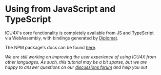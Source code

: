 # Using from JavaScript and TypeScript

ICU4X's core functionality is completely available from JS and TypeScript via WebAssembly, with bindings generated by [Diplomat].

The NPM package's docs can be found [here](https://icu4x.unicode.org/2_0/tsdoc/).

_We are still working on improving the user experience of using ICU4X from other languages. As such, this tutorial may be a bit sparse, but we are happy to answer questions on our [discussions forum] and help you out_

 [discussions forum]: https://github.com/unicode-org/icu4x/discussions
 [Diplomat]: https://github.com/rust-diplomat/diplomat
